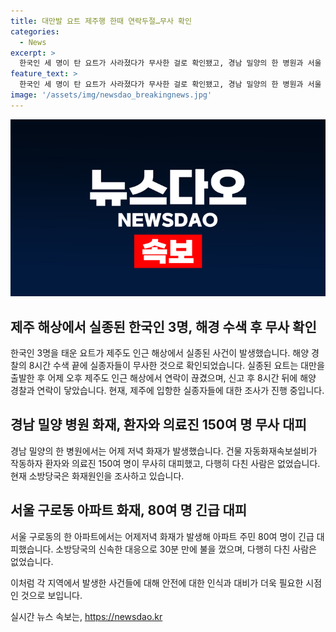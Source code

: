 ```yaml
---
title: 대만발 요트 제주행 한때 연락두절…무사 확인
categories:
  - News
excerpt: >
  한국인 세 명이 탄 요트가 사라졌다가 무사한 걸로 확인됐고, 경남 밀양의 한 병원과 서울 구로동의 아파트에서 화재가 발생했습니다. 해경은 8시간의 수색 끝에 요트 승객들과 연락이 닿았으며, 화재로 인해 대피한 사람들도 있었습니다. 이들에게는 다행히 다친 사람은 없었습니다. (150자)
feature_text: >
  한국인 세 명이 탄 요트가 사라졌다가 무사한 걸로 확인됐고, 경남 밀양의 한 병원과 서울 구로동의 아파트에서 화재가 발생했습니다. 해경은 8시간의 수색 끝에 요트 승객들과 연락이 닿았으며, 화재로 인해 대피한 사람들도 있었습니다. 이들에게는 다행히 다친 사람은 없었습니다. (150자)
image: '/assets/img/newsdao_breakingnews.jpg'
---
```


<p><img src="/assets/img/newsdao_breakingnews.jpg" alt="implanttips 속보" /></p>

<h2>제주 해상에서 실종된 한국인 3명, 해경 수색 후 무사 확인</h2>

<p>한국인 3명을 태운 요트가 제주도 인근 해상에서 실종된 사건이 발생했습니다. 해양 경찰의 8시간 수색 끝에 실종자들이 무사한 것으로 확인되었습니다. 실종된 요트는 대만을 출발한 후 어제 오후 제주도 인근 해상에서 연락이 끊겼으며, 신고 후 8시간 뒤에 해양 경찰과 연락이 닿았습니다. 현재, 제주에 입항한 실종자들에 대한 조사가 진행 중입니다.</p>

<h2>경남 밀양 병원 화재, 환자와 의료진 150여 명 무사 대피</h2>

<p>경남 밀양의 한 병원에서는 어제 저녁 화재가 발생했습니다. 건물 자동화재속보설비가 작동하자 환자와 의료진 150여 명이 무사히 대피했고, 다행히 다친 사람은 없었습니다. 현재 소방당국은 화재원인을 조사하고 있습니다.</p>

<h2>서울 구로동 아파트 화재, 80여 명 긴급 대피</h2>

<p>서울 구로동의 한 아파트에서는 어제저녁 화재가 발생해 아파트 주민 80여 명이 긴급 대피했습니다. 소방당국의 신속한 대응으로 30분 만에 불을 껐으며, 다행히 다친 사람은 없었습니다.</p>

<p>이처럼 각 지역에서 발생한 사건들에 대해 안전에 대한 인식과 대비가 더욱 필요한 시점인 것으로 보입니다.</p>
실시간 뉴스 속보는, <a href="https://newsdao.kr" rel="dofollow">https://newsdao.kr</a>


